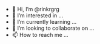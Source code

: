 - 👋 Hi, I’m @rinkrgrg
- 👀 I’m interested in ...
- 🌱 I’m currently learning ...
- 💞️ I’m looking to collaborate on ...
- 📫 How to reach me ...

<!---
rinkrgrg/rinkrgrg is a ✨ special ✨ repository because its `README.md` (this file) appears on your GitHub profile.
You can click the Preview link to take a look at your changes.
--->
